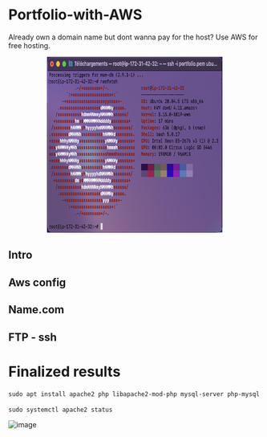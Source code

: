 # Portfolio-with-AWS


Already own a domain name but dont wanna pay for the host? Use AWS for free hosting.

<div align="center">
  
 <img width="350" height="350" src="https://github.com/Pyncro/Portfolio-with-AWS/blob/main/img/machineversion.png">
  
</div>


## Intro
## Aws config
## Name.com
## FTP - ssh

# Finalized results
```sudo apt install apache2 php libapache2-mod-php mysql-server php-mysql```

```sudo systemctl apache2 status```

![image](https://github.com/Pyncro/Portfolio-with-AWS/blob/main/img/systemctl.png)

